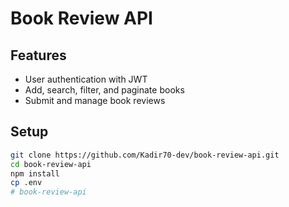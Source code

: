 # Book Review API

## Features
- User authentication with JWT
- Add, search, filter, and paginate books
- Submit and manage book reviews

## Setup
```bash
git clone https://github.com/Kadir70-dev/book-review-api.git
cd book-review-api
npm install
cp .env
# book-review-api